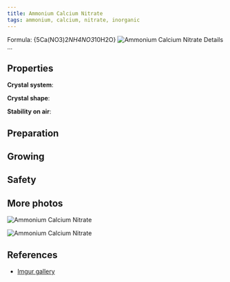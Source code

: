 ```yaml
---
title: Ammonium Calcium Nitrate
tags: ammonium, calcium, nitrate, inorganic
---
```

Formula: {5Ca(NO3)2*NH4NO3*10H2O}
![Ammonium Calcium Nitrate](@root/crystals/images/ammonium-calcium-nitrate/dsc01360.jpg)
<span class="cut">Details ...</span>
## Properties
**Crystal system**:

**Crystal shape**:

**Stability on air**:
## Preparation
## Growing
## Safety
## More photos
![Ammonium Calcium Nitrate](@root/crystals/images/ammonium-calcium-nitrate/dsc01358.jpg)

![Ammonium Calcium Nitrate](@root/crystals/images/ammonium-calcium-nitrate/dsc01357.jpg)
## References
* [Imgur gallery](http://imgur.com/a/BfiNb)


